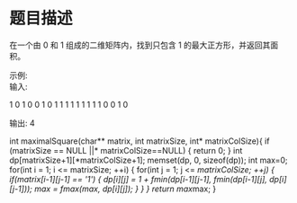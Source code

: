 题目描述
========================
在一个由 0 和 1 组成的二维矩阵内，找到只包含 1 的最大正方形，并返回其面积。

示例:  
输入: 

1 0 1 0 0
1 0 1 1 1
1 1 1 1 1
1 0 0 1 0

输出: 4


int maximalSquare(char** matrix, int matrixSize, int* matrixColSize){
    if (matrixSize == NULL ||* matrixColSize==NULL) {
        return 0;
        }
        int dp[matrixSize+1][*matrixColSize+1];
        memset(dp, 0, sizeof(dp));
        int max=0;
        for(int i = 1; i <= matrixSize; ++i) {
            for(int j = 1; j <= *matrixColSize; ++j) {
                if(matrix[i-1][j-1] == '1') {
                    dp[i][j] = 1 + fmin(dp[i-1][j-1], fmin(dp[i-1][j], dp[i][j-1]));
                    max = fmax(max, dp[i][j]); 
                }
            }
        }
        return max*max;
}
